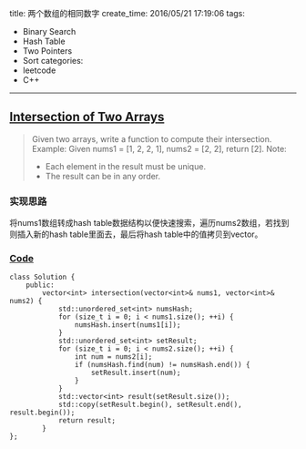 title: 两个数组的相同数字
create_time: 2016/05/21 17:19:06
tags:
- Binary Search
- Hash Table
- Two Pointers
- Sort
categories:
- leetcode
- C++

---
## [Intersection of Two Arrays](https://leetcode.com/problems/intersection-of-two-arrays/)
> Given two arrays, write a function to compute their intersection.
> Example:
> Given nums1 = [1, 2, 2, 1], nums2 = [2, 2], return [2].
> Note:
> * Each element in the result must be unique.
> * The result can be in any order.

### 实现思路
将nums1数组转成hash table数据结构以便快速搜索，遍历nums2数组，若找到则插入新的hash table里面去，最后将hash table中的值拷贝到vector。

### [Code](https://github.com/Finalcheat/leetcode/blob/master/src/Intersection-of-Two-Arrays.cpp)
```
class Solution {
    public:
        vector<int> intersection(vector<int>& nums1, vector<int>& nums2) {
            std::unordered_set<int> numsHash;
            for (size_t i = 0; i < nums1.size(); ++i) {
                numsHash.insert(nums1[i]);
            }
            std::unordered_set<int> setResult;
            for (size_t i = 0; i < nums2.size(); ++i) {
                int num = nums2[i];
                if (numsHash.find(num) != numsHash.end()) {
                    setResult.insert(num);
                }
            }
            std::vector<int> result(setResult.size());
            std::copy(setResult.begin(), setResult.end(), result.begin());
            return result;
        }
};
```
